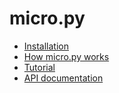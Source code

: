 micro.py
========
 *  [Installation](https://github.com/jamescox/micro.py/wiki/Installation)
 *  [How micro.py works](https://github.com/jamescox/micro.py/wiki/How-micro.py-works)
 *  [Tutorial](https://github.com/jamescox/micro.py/wiki/Tutorial)
 *  [API documentation](https://github.com/jamescox/micro.py/wiki/API-documentation)
